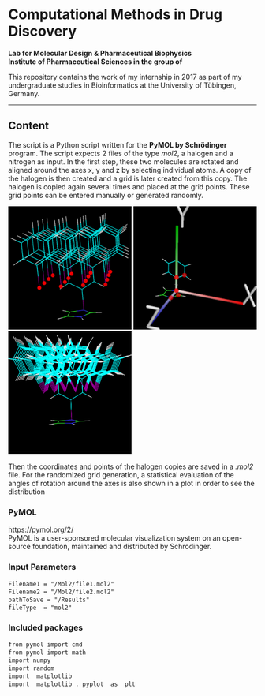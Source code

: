 # Computational Methods in Drug Discovery

**Lab for Molecular Design & Pharmaceutical Biophysics**  
**Institute of Pharmaceutical Sciences in the group of**  

This repository contains the work of my internship in 2017 as part of my undergraduate studies in Bioinformatics at the University of Tübingen, Germany.

- - - - - - - - - -

## Content
The script is a Python script written for the **PyMOL by Schrödinger** program. The script expects 2 files of the type *mol2*, a halogen and a nitrogen as input. In the first step, these two molecules are rotated and aligned around the axes x, y and z by selecting individual atoms. A copy of the halogen is then created and a grid is later created from this copy. The halogen is copied again several times and placed at the grid points. 
These grid points can be entered manually or generated randomly.  

<img src="/Results/Grid.png" alt="Drawing" width="250"/> <img src="/Results/Axenausrichtung.png" alt="Drawing" width="250"/> <img src="/Results/Beispiel1.png" alt="Drawing" width="250"/>

Then the coordinates and points of the halogen copies are saved in a *.mol2* file. For the randomized grid generation, a statistical evaluation of the angles of rotation around the axes is also shown in a plot in order to see the distribution

### PyMOL
https://pymol.org/2/  
PyMOL is a user-sponsored molecular visualization system on an open-source foundation, maintained and distributed by Schrödinger.

### Input Parameters
```
Filename1 = "/Mol2/file1.mol2" 
Filename2 = "/Mol2/file2.mol2"
pathToSave = "/Results"
fileType  = "mol2"
```

### Included packages
```
from pymol import cmd
from pymol import math
import numpy
import random
import  matplotlib
import  matplotlib . pyplot  as  plt
```
